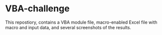 # VBA-challenge

This repostiory, contains a VBA module file, macro-enabled Excel file with macro and input data, and several screenshots of the results.
